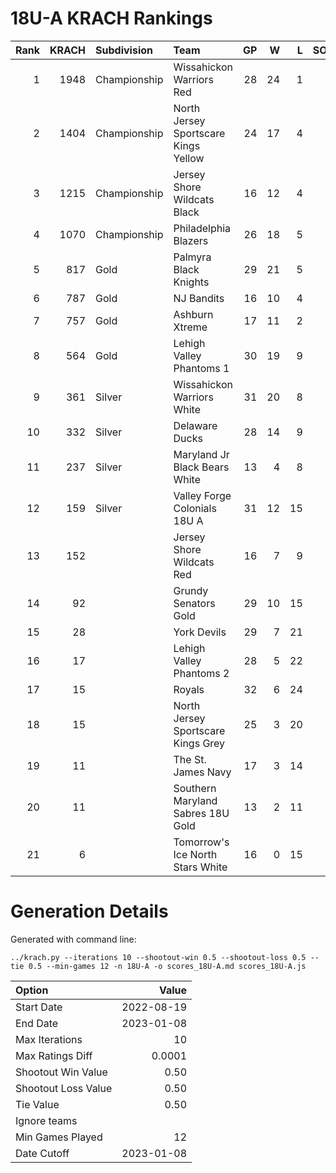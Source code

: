 # 18U-A KRACH Rankings
Rank|KRACH|Subdivision|Team|GP|W|L|SOW|SOL|T|SoS
---:|---:|:---|:---|---:|---:|---:|---:|---:|---:|---:
1|1948|Championship|Wissahickon Warriors Red|28|24|1|2|1|0|411
2|1404|Championship|North Jersey Sportscare Kings Yellow|24|17|4|1|2|0|640
3|1215|Championship|Jersey Shore Wildcats Black|16|12|4|0|0|0|664
4|1070|Championship|Philadelphia Blazers|26|18|5|1|2|0|552
5|817|Gold|Palmyra Black Knights|29|21|5|1|2|0|383
6|787|Gold|NJ Bandits|16|10|4|1|1|0|635
7|757|Gold|Ashburn Xtreme|17|11|2|4|0|0|298
8|564|Gold|Lehigh Valley Phantoms 1|30|19|9|2|0|0|575
9|361|Silver|Wissahickon Warriors White|31|20|8|0|3|0|292
10|332|Silver|Delaware Ducks|28|14|9|3|2|0|517
11|237|Silver|Maryland Jr Black Bears White|13|4|8|0|1|0|887
12|159|Silver|Valley Forge Colonials 18U A|31|12|15|1|3|0|549
13|152||Jersey Shore Wildcats Red|16|7|9|0|0|0|691
14|92||Grundy Senators Gold|29|10|15|2|1|1|402
15|28||York Devils|29|7|21|1|0|0|396
16|17||Lehigh Valley Phantoms 2|28|5|22|1|0|0|494
17|15||Royals|32|6|24|0|2|0|378
18|15||North Jersey Sportscare Kings Grey|25|3|20|0|1|1|379
19|11||The St. James Navy|17|3|14|0|0|0|252
20|11||Southern Maryland Sabres 18U Gold|13|2|11|0|0|0|331
21|6||Tomorrow's Ice North Stars White|16|0|15|1|0|0|757
# Generation Details

Generated with command line:
```
../krach.py --iterations 10 --shootout-win 0.5 --shootout-loss 0.5 --tie 0.5 --min-games 12 -n 18U-A -o scores_18U-A.md scores_18U-A.js
```

| Option | Value |
| :----- | ----: |
| Start Date | 2022-08-19 |
| End Date | 2023-01-08 |
| Max Iterations | 10 |
| Max Ratings Diff | 0.0001 |
| Shootout Win Value | 0.50 |
| Shootout Loss Value | 0.50 |
| Tie Value | 0.50 |
| Ignore teams |  |
| Min Games Played | 12 |
| Date Cutoff | 2023-01-08 |

